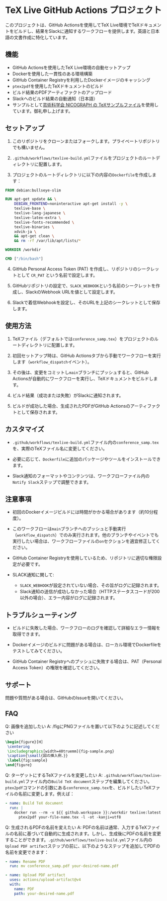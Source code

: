 # TeX Live GitHub Actions プロジェクト

このプロジェクトは、GitHub Actionsを使用してTeX Live環境でTeXドキュメントをビルドし、結果をSlackに通知するワークフローを提供します。英語と日本語の文書作成に特化しています。

## 機能

- GitHub Actionsを使用したTeX Live環境の自動セットアップ
- Dockerを使用した一貫性のある環境構築
- GitHub Container Registryを利用したDockerイメージのキャッシング
- `ptex2pdf`を使用したTeXドキュメントのビルド
- ビルド結果のPDFアーティファクトのアップロード
- Slackへのビルド結果の自動通知（日本語）
- サンプルとして[芸術科学会 NICOGRAPH の TeXサンプルファイル](https://art-science.org/nicograph/#format)を使用しています。御礼申し上げます。

## セットアップ

1. このリポジトリをクローンまたはフォークします。プライベートリポジトリでも構いません。

2. `.github/workflows/texlive-build.yml`ファイルをプロジェクトのルートディレクトリに配置します。

3. プロジェクトのルートディレクトリに以下の内容の`Dockerfile`を作成します：

```dockerfile
FROM debian:bullseye-slim

RUN apt-get update && \
    DEBIAN_FRONTEND=noninteractive apt-get install -y \
    texlive-base \
    texlive-lang-japanese \
    texlive-latex-extra \
    texlive-fonts-recommended \
    texlive-binaries \
    xdvik-ja \
    && apt-get clean \
    && rm -rf /var/lib/apt/lists/*

WORKDIR /workdir

CMD ["/bin/bash"]
```

4. GitHub Personal Access Token (PAT) を作成し、リポジトリのシークレットとして `CR_PAT` という名前で設定します。

5. GitHubリポジトリの設定で、`SLACK_WEBHOOK`という名前のシークレットを作成し、SlackのWebhook URLを値として設定します。

6. Slackで着信Webhookを設定し、そのURLを上記のシークレットとして保存します。

## 使用方法

1. TeXファイル（デフォルトでは`conference_samp.tex`）をプロジェクトのルートディレクトリに配置します。

2. 初回セットアップ時は、GitHub Actionsタブから手動でワークフローを実行します（`workflow_dispatch`イベント）。

3. その後は、変更をコミットし`main`ブランチにプッシュすると、GitHub Actionsが自動的にワークフローを実行し、TeXドキュメントをビルドします。

4. ビルド結果（成功または失敗）がSlackに通知されます。

5. ビルドが成功した場合、生成されたPDFがGitHub Actionsのアーティファクトとして保存されます。

## カスタマイズ

- `.github/workflows/texlive-build.yml`ファイル内の`conference_samp.tex`を、実際のTeXファイル名に変更してください。

- 必要に応じて、`Dockerfile`に追加のパッケージやツールをインストールできます。

- Slack通知のフォーマットやコンテンツは、ワークフローファイル内の`Notify Slack`ステップで調整できます。

## 注意事項

- 初回のDockerイメージビルドには時間がかかる場合があります（約10分程度）。

- このワークフローは`main`ブランチへのプッシュと手動実行（`workflow_dispatch`）でのみ実行されます。他のブランチやイベントでも実行したい場合は、ワークフローファイルの`on`セクションを適宜修正してください。

- GitHub Container Registryを使用しているため、リポジトリに適切な権限設定が必要です。

- SLACK通知に関して:
  - `SLACK_WEBHOOK`が設定されていない場合、その旨がログに記録されます。
  - Slack通知の送信が成功しなかった場合（HTTPステータスコードが200以外の場合）、エラー内容がログに記録されます。


## トラブルシューティング

- ビルドに失敗した場合、ワークフローのログを確認して詳細なエラー情報を取得できます。

- Dockerイメージのビルドに問題がある場合は、ローカル環境でDockerfileをテストしてみてください。

- GitHub Container Registryへのプッシュに失敗する場合は、PAT（Personal Access Token）の権限を確認してください。

## サポート

問題や質問がある場合は、GitHubのIssueを開いてください。

## FAQ

Q: 画像を追加したい
A: /figにPNGファイルを置いて以下のように記述してください
```latex
\begin{figure}[H]
 \centering
 \includegraphics[width=40truemm]{fig-sample.png}
 \caption{\small{図の挿入例．}}
 \label{fig:sample}
\end{figure}
```

Q: ターゲットにするTeXファイルを変更したい
A: `.github/workflows/texlive-build.yml`ファイル内の`Build TeX document`ステップを編集してください。`ptex2pdf`コマンドの引数にある`conference_samp.tex`を、ビルドしたいTeXファイルの名前に変更します。例えば：

```yaml
- name: Build TeX document
  run: |
    docker run --rm -v ${{ github.workspace }}:/workdir texlive:latest \
      ptex2pdf your-file-name.tex -l -ot -kanji=utf8
```

Q: 生成されるPDFの名前を変えたい
A: PDFの名前は通常、入力するTeXファイルの名前に基づいて自動的に生成されます。しかし、生成後にPDFの名前を変更することができます。`.github/workflows/texlive-build.yml`ファイル内の`Upload PDF artifact`ステップの前に、以下のようなステップを追加してPDFの名前を変更できます：

```yaml
- name: Rename PDF
  run: mv conference_samp.pdf your-desired-name.pdf

- name: Upload PDF artifact
  uses: actions/upload-artifact@v4
  with:
    name: PDF
    path: your-desired-name.pdf
```

